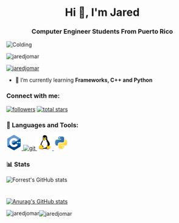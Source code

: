 <h1 align="center">Hi 👋, I'm Jared</h1>
<h3 align="center">Computer Engineer Students From Puerto Rico</h3>
<img aling="right" alt="Colding" width="400" src="https://c.tenor.com/ccmSmZhIXNwAAAAC/code-lyoko-jeremy.gif">
<p align="left"> <img src="https://komarev.com/ghpvc/?username=jaredjomar&label=Profile%20views&color=0e75b6&style=flat"
      alt="jaredjomar" /> </p>

<p align="left"> <a href="https://github.com/ryo-ma/github-profile-trophy"><img
         src="https://github-profile-trophy.vercel.app/?username=jaredjomar" alt="jaredjomar" /></a> </p>

- 🌱 I’m currently learning **Frameworks, C++ and Python**

<h3 align="left">Connect with me:</h3>
<p align="left">
</p>
<!--
   <p align="left">
      <a href="https://www.youtube.com/c/@jaredj.?sub_confirmation=1">
         <img alt="youtube subscribers" title="Subscribe to my YouTube channel" src="https://custom-icon-badges.demolab.com/youtube/channel/subscribers/UC2WHjPDvbE6O328n17ZGcfg?color=%23E05D44&label=SUBSCRIBE&logo=video&logoColor=white&style=for-the-badge&labelColor=CE4630"/></a> 
      <a href="https://www.youtube.com/c/fknight">
         <img alt="youtube views" title="YouTube views" src="https://custom-icon-badges.demolab.com/youtube/channel/views/UC2WHjPDvbE6O328n17ZGcfg?color=%23E1AD0E&logo=eye&logoColor=white&style=for-the-badge&labelColor=C79600"/></a> 


<a href="https://www.youtube.com/@jaredj.">
   <img alt="youtube views" title="YouTube views" src="https://custom-icon-badges.demolab.com/youtube/channel/subscribers/@jaredj.?color=%23E05D44&label=SUBSCRIBE&logo=video&logoColor=white&style=for-the-badge&labelColor=CE4630"/></a> 
-->
<a href="https://github.com/JaredJomar?tab=followers">
   <img alt="followers" title="Follow me on Github"
      src="https://custom-icon-badges.demolab.com/github/followers/JaredJomar?color=236ad3&labelColor=1155ba&style=for-the-badge&logo=person-add&label=Follow&logoColor=white" /></a>
<a href="https://github.com/JaredJomar?tab=repositories&sort=stargazers">
   <img alt="total stars" title="Total stars on GitHub"
      src="https://custom-icon-badges.demolab.com/github/stars/JaredJomar?color=55960c&style=for-the-badge&labelColor=488207&logo=star" /></a>
</p>

<h3 align="left">🧰 Languages and Tools:</h3>
<p align="left"> <a href="https://www.w3schools.com/cpp/" target="_blank" rel="noreferrer"> <img
         src="https://raw.githubusercontent.com/devicons/devicon/master/icons/cplusplus/cplusplus-original.svg"
         alt="cplusplus" width="40" height="40" /> </a> <a href="https://git-scm.com/" target="_blank" rel="noreferrer">
      <img src="https://www.vectorlogo.zone/logos/git-scm/git-scm-icon.svg" alt="git" width="40" height="40" /> </a> <a
      href="https://www.linux.org/" target="_blank" rel="noreferrer"> <img
         src="https://raw.githubusercontent.com/devicons/devicon/master/icons/linux/linux-original.svg" alt="linux"
         width="40" height="40" /> </a> <a href="https://www.python.org" target="_blank" rel="noreferrer"> <img
         src="https://raw.githubusercontent.com/devicons/devicon/master/icons/python/python-original.svg" alt="python"
         width="40" height="40" /> </a> </p>

### 📊 Stats

![Forrest's GitHub stats](https://github-readme-stats.vercel.app/api?username=jaredjomar&show_icons=true&theme=radical)

<!-- ![GitHub Streak](https://streak-stats.demolab.com?user=JaredJomar&theme=gruvbox&border_radius=4.5) -->
#
[![Anurag's GitHub stats](https://github-readme-stats.vercel.app/api?username=anuraghazra)](https://github.com/anuraghazra/github-readme-stats)

<p><img align="left"
      src="https://github-readme-stats.vercel.app/api/top-langs?username=jaredjomar&show_icons=true&locale=en&layout=compact"
      alt="jaredjomar" /></p>


<p><img align="center" src="https://github-readme-streak-stats.herokuapp.com/?user=jaredjomar&" alt="jaredjomar" /></p>
